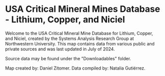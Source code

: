 # USA Critical Mineral Mines Database - Lithium, Copper, and Niciel
Welcome to the USA Critical Mineral Mine Database for Lithium, Copper, and Niciel, created by the Systems Analysis Research Group at Northwestern University. This map contains data from various public and private sources and was last updated in July of 2024.

Source data may be found under the "Downloadables" folder.

Map created by: Daniel Zitomer. 
Data compiled by: Natalia Gutiérrez.
